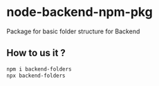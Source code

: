# node-backend-npm-pkg
Package for basic folder structure for Backend


## How to us it ?

```bash
npm i backend-folders
npx backend-folders
```


